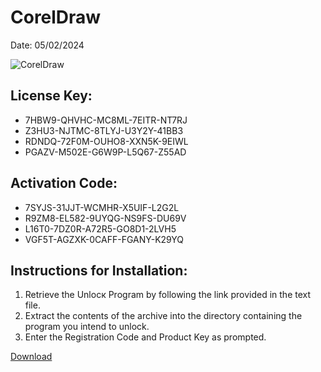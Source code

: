 <h1>CorelDraw</h1>
<p>Date: 05/02/2024</p>
<img src="https://repository-images.githubusercontent.com/795059161/4a67aef3-d41f-46c9-90c7-665b759c2f1f" alt="CorelDraw" title="CorelDraw" />
<h2>License Key:</h2>
<ul>
<li>7HBW9-QHVHC-MC8ML-7EITR-NT7RJ</li>
<li>Z3HU3-NJTMC-8TLYJ-U3Y2Y-41BB3</li>
<li>RDNDQ-72F0M-OUHO8-XXN5K-9EIWL</li>
<li>PGAZV-M502E-G6W9P-L5Q67-Z55AD</li>
</ul>
<h2>Activation Code:</h2>
<ul>
<li>7SYJS-31JJT-WCMHR-X5UIF-L2G2L</li>
<li>R9ZM8-EL582-9UYQG-NS9FS-DU69V</li>
<li>L16T0-7DZ0R-A72R5-GO8D1-2LVH5</li>
<li>VGF5T-AGZXK-0CAFF-FGANY-K29YQ</li>
</ul>
<h2>Instructions for Installation:</h2>
<ol>
<li>Retrieve the Unlocк Program by following the link provided in the text file.</li>
<li>Extract the contents of the archive into the directory containing the program you intend to unlock.</li>
<li>Enter the Registration Code and Product Key as prompted.</li>
</ol>
<p><a href="https://drive.usercontent.google.com/u/0/uc?id=1eb4ufejYZblTSw8qfW091KuWmve1MY_0&git">​D​o​w​n​l​o​a​d</a></p>
